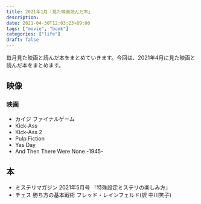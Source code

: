 ```yaml
---
title: 2021年1月「見た映画読んだ本」
description:
date: 2021-04-30T12:03:23+09:00
tags: ["movie", "book"]
categories: ["life"]
draft: false
---
```


毎月見た映画と読んだ本をまとめていきます。今回は、2021年4月に見た映画と読んだ本をまとめます。

## 映像

### 映画

* カイジ ファイナルゲーム
* Kick-Ass
* Kick-Ass 2
* Pulp Fiction
* Yes Day
* And Then There Were None -1945-

## 本

* ミステリマガジン 2021年5月号 「特殊設定ミステリの楽しみ方」
* チェス 勝ち方の基本戦術 フレッド・レインフェルド(訳 中川笑子)
